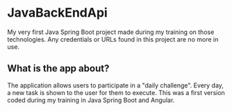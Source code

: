 # JavaBackEndApi
My very first Java Spring Boot project made during my training on those technologies. Any credentials or URLs found in this project are no more in use.
## What is the app about?
The application allows users to participate in a "daily challenge". 
Every day, a new task is shown to the user for them to execute.
This was a first version coded during my training in Java Spring Boot and Angular.
